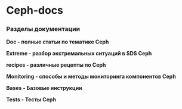 # Ceph-docs #

### Разделы документации ###

**Doc - полные статьи по тематике Ceph**

**Extreme - разбор экстремальных ситуаций в SDS Ceph**

**recipes - различные рецепты по Ceph**

**Monitoring - способы и методы мониторинга компонентов Ceph**

**Bases - Базовые инструкции**

**Tests - Тесты Ceph**
